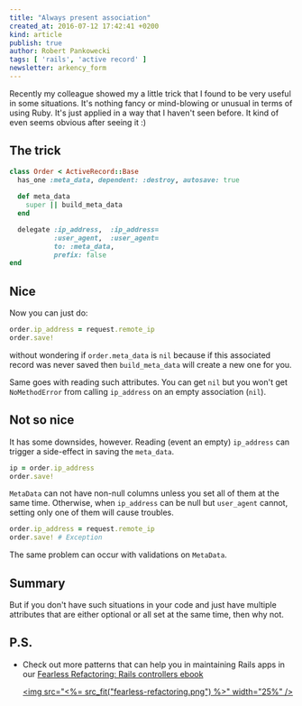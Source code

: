 ```yaml
---
title: "Always present association"
created_at: 2016-07-12 17:42:41 +0200
kind: article
publish: true
author: Robert Pankowecki
tags: [ 'rails', 'active record' ]
newsletter: arkency_form
---
```


Recently my colleague showed my a little trick
that I found to be very useful in some situations.
It's nothing fancy or mind-blowing or unusual
in terms of using Ruby. It's just applied in a way
that I haven't seen before. It kind of even seems
obvious after seeing it :)

<!-- more -->

## The trick

```ruby
class Order < ActiveRecord::Base
  has_one :meta_data, dependent: :destroy, autosave: true
  
  def meta_data
    super || build_meta_data
  end

  delegate :ip_address,  :ip_address=
           :user_agent,  :user_agent=
           to: :meta_data,
           prefix: false
end
```

## Nice

Now you can just do:

```ruby
order.ip_address = request.remote_ip
order.save!
```

without wondering if `order.meta_data` is `nil` because
if this associated record was never saved then
`build_meta_data` will create a new one for you.

Same goes with reading such attributes. You can get `nil`
but you won't get `NoMethodError` from calling `ip_address`
on an empty association (`nil`).

## Not so nice

It has some downsides, however. Reading (event an empty) `ip_address`
can trigger a side-effect in saving the `meta_data`.

```ruby
ip = order.ip_address
order.save!
```

`MetaData` can not have non-null columns unless you set all of them
at the same time. Otherwise, when
`ip_address` can be null but `user_agent` cannot, setting only
one of them will cause troubles.

```ruby
order.ip_address = request.remote_ip
order.save! # Exception
```

The same problem can occur with validations on `MetaData`.

## Summary

But if you don't have such situations in your code and just have
multiple attributes that are either optional or all set at the
same time, then why not.

## P.S.

* Check out more patterns that can help you in maintaining Rails apps in our [Fearless Refactoring: Rails controllers ebook](http://rails-refactoring.com/)

    <a href="http://rails-refactoring.com"><img src="<%= src_fit("fearless-refactoring.png") %>" width="25%" /></a>
